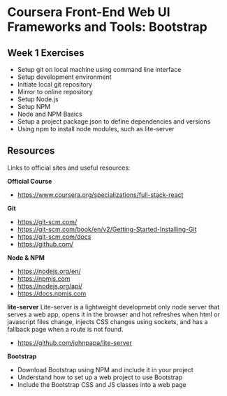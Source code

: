 # Coursera Front-End Web UI Frameworks and Tools: Bootstrap

## Week 1 Exercises

- Setup git on local machine using command line interface
- Setup development environment
- Initiate local git repository
- Mirror to online repository
- Setup Node.js
- Setup NPM
- Node and NPM Basics
- Setup a project package.json to define dependencies and versions
- Using npm to install node modules, such as lite-server

## Resources

Links to official sites and useful resources:

**Official Course**

- https://www.coursera.org/specializations/full-stack-react

**Git**

- https://git-scm.com/
- https://git-scm.com/book/en/v2/Getting-Started-Installing-Git
- https://git-scm.com/docs
- https://github.com/

**Node & NPM**

- https://nodejs.org/en/
- https://npmjs.com
- https://nodejs.org/api/
- https://docs.npmjs.com

**lite-server**
Lite-server is a lightweight developmebt only node server that serves a web app, opens it in the browser and hot refreshes when html or javascript files change, injects CSS changes using sockets, and has a fallback page when a route is not found.

- https://github.com/johnpapa/lite-server

**Bootstrap**

- Download Bootstrap using NPM and include it in your project
- Understand how to set up a web project to use Bootstrap
- Include the Bootstrap CSS and JS classes into a web page
